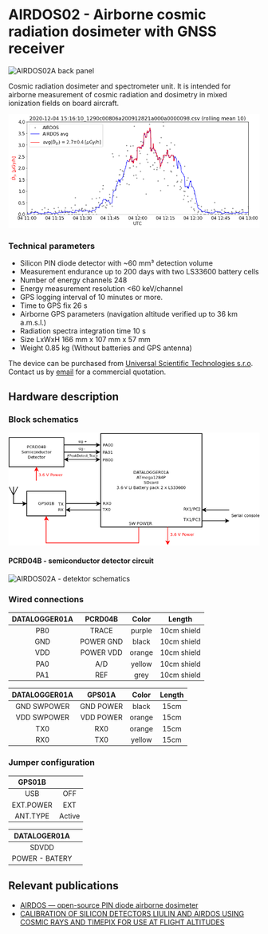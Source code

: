 # AIRDOS02 - Airborne cosmic radiation dosimeter with GNSS receiver

![AIRDOS02A back panel](/doc/src/img/AIRDOS02A_box_front.jpg "AIRDOS front panel")

Cosmic radiation dosimeter and spectrometer unit. It is intended for airborne measurement of cosmic radiation and dosimetry in mixed ionization fields on board aircraft.

![AIRDOS02A flux rate measurement during aircraft flight](/doc/src/img/airdos_flight_doserate.png "flux rate measured by AIRDOS")


### Technical parameters

* Silicon PIN diode detector with ~60 mm³ detection volume
* Measurement endurance up to 200 days with two LS33600 battery cells
* Number of energy channels 248
* Energy measurement resolution <60 keV/channel
* GPS logging interval of 10 minutes or more.
* Time to GPS fix	26 s
* Airborne GPS parameters (navigation altitude verified up to 36 km a.m.s.l.)
* Radiation spectra integration time  10 s
* Size LxWxH 166 mm x 107 mm x 57 mm
* Weight 0.85 kg (Without batteries and GPS antenna)


The device can be purchased from [Universal Scientific Technologies s.r.o](http://www.ust.cz). Contact us by [email](sale@ust.cz) for a commercial quotation.

## Hardware description

### Block schematics

![AIRDOS02A block diagram](hw/sch_pcb/AIRDOS02A_block.png)

#### PCRD04B - semiconductor detector circuit

![AIRDOS02A - detektor schematics ](hw/sch_pcb/PCRD04B_Detector_Schematics.png)

### Wired connections

| DATALOGGER01A       | PCRD04B           | Color | Length |
| :-------------: |:-------------:| :-----:|:-----:|
| PB0     | TRACE | purple |10cm shield |
| GND     | POWER GND | black |10cm shield |
| VDD    | POWER VDD | orange |10cm shield |
| PA0     | A/D | yellow |10cm shield |
| PA1    | REF | grey |10cm shield |

| DATALOGGER01A       | GPS01A          | Color | Length |
| :-------------: |:-------------:| :-----:|:-----:|
| GND SWPOWER     | GND POWER | black |15cm |
| VDD SWPOWER     | VDD POWER | orange |15cm |
| TX0     | RX0 | orange |15cm |
| RX0     | TX0 | yellow |15cm |

### Jumper configuration

| GPS01B       |           |
| :-------------: |:-------------:|
| USB     | OFF |
| EXT.POWER     | EXT |
| ANT.TYPE   | Active |

| DATALOGER01A       |           |
| :-------------: |:-------------:|
| SDVDD     |  |
| POWER - BATERY     |  |

## Relevant publications

  * [AIRDOS — open-source PIN diode airborne dosimeter](https://iopscience.iop.org/article/10.1088/1748-0221/16/03/T03006)
  * [CALIBRATION OF SILICON DETECTORS LIULIN AND AIRDOS USING COSMIC RAYS AND TIMEPIX FOR USE AT FLIGHT ALTITUDES](https://doi.org/10.1093/rpd/ncac104)
